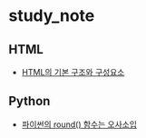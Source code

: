 # study_note

## HTML

- [HTML의 기본 구조와 구성요소](https://github.com/ejiseok/study_note/blob/main/HTML/HTML%EC%9D%98%20%EA%B8%B0%EB%B3%B8%20%EA%B5%AC%EC%A1%B0%EC%99%80%20%EA%B5%AC%EC%84%B1%EC%9A%94%EC%86%8C.md)

## Python

- [파이썬의 round() 함수는 오사소입](https://github.com/ejiseok/study_note/blob/main/Python/%ED%8C%8C%EC%9D%B4%EC%8D%AC%EC%9D%98%20round%20%ED%95%A8%EC%88%98%EB%8A%94%20%EC%98%A4%EC%82%AC%EC%98%A4%EC%9E%85.md)
